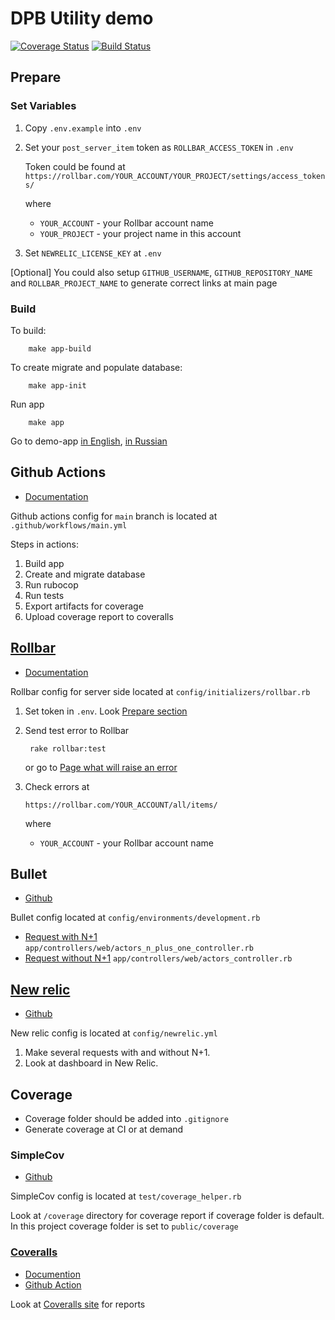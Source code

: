 # DPB Utility demo

[![Coverage Status](https://coveralls.io/repos/github/MrRTi/dpb-utility-demo/badge.svg?branch=main)](https://coveralls.io/github/MrRTi/dpb-utility-demo?branch=main)
[![Build Status](https://img.shields.io/endpoint.svg?url=https%3A%2F%2Factions-badge.atrox.dev%2FMrRTi%2Fdpb-utility-demo%2Fbadge%3Fref%3Dmain&style=popout)](https://actions-badge.atrox.dev/MrRTi/dpb-utility-demo/goto?ref=main)

## Prepare

### Set Variables

1. Copy `.env.example` into `.env`
1. Set your `post_server_item` token as `ROLLBAR_ACCESS_TOKEN` in `.env`

    Token could be found at
    `https://rollbar.com/YOUR_ACCOUNT/YOUR_PROJECT/settings/access_tokens/`

    where
    - `YOUR_ACCOUNT` - your Rollbar account name
    - `YOUR_PROJECT` - your project name in this account

1. Set `NEWRELIC_LICENSE_KEY` at `.env`

[Optional] You could also setup `GITHUB_USERNAME`, `GITHUB_REPOSITORY_NAME` and `ROLLBAR_PROJECT_NAME` to generate correct links at main page

### Build

To build:

        make app-build

To create migrate and populate database:

        make app-init

Run app

        make app

Go to demo-app [in English](http://localhost:3000/), [in Russian](http://localhost:3000/?locale=ru)

## Github Actions

- [Documentation](https://docs.github.com/en/actions)

Github actions config for `main` branch is located at `.github/workflows/main.yml`

Steps in actions:

1. Build app
2. Create and migrate database
3. Run rubocop
4. Run tests
5. Export artifacts for coverage
6. Upload coverage report to coveralls

## [Rollbar](https://rollbar.com/)

- [Documentation](https://docs.rollbar.com/docs)

Rollbar config for server side located at `config/initializers/rollbar.rb`

1. Set token in `.env`. Look [Prepare section](#prepare)
2. Send test error to Rollbar

        rake rollbar:test

   or go to [Page what will raise an error](http://localhost:3000/errors)

3. Check errors at

   `https://rollbar.com/YOUR_ACCOUNT/all/items/`

   where
    - `YOUR_ACCOUNT` - your Rollbar account name

## Bullet

- [Github](https://github.com/flyerhzm/bullet)

Bullet config located at `config/environments/development.rb`

- [Request with N+1](http://localhost:3000/actors_n_plus_one) `app/controllers/web/actors_n_plus_one_controller.rb`
- [Request without N+1](http://localhost:3000/actors) `app/controllers/web/actors_controller.rb`

## [New relic](https://newrelic.com/)

- [Github](https://github.com/newrelic/newrelic-ruby-agent)

New relic config is located at `config/newrelic.yml`

1. Make several requests with and without N+1.
2. Look at dashboard in New Relic.

## Coverage

- Coverage folder should be added into `.gitignore`
- Generate coverage at CI or at demand

### SimpleCov

- [Github](https://github.com/simplecov-ruby/simplecov)

SimpleCov config is located at `test/coverage_helper.rb`

Look at `/coverage` directory for coverage report if coverage folder is default.
In this project coverage folder is set to `public/coverage`

### [Coveralls](https://coveralls.io)

- [Documention](https://docs.coveralls.io/ruby-and-rails)
- [Github Action](https://github.com/marketplace/actions/coveralls-github-action)

Look at [Coveralls site](https://coveralls.io/repos) for reports
